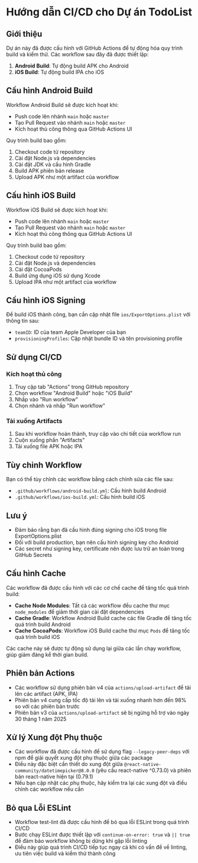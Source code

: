# Hướng dẫn CI/CD cho Dự án TodoList

## Giới thiệu

Dự án này đã được cấu hình với GitHub Actions để tự động hóa quy trình build và kiểm thử. Các workflow sau đây đã được thiết lập:

1. **Android Build**: Tự động build APK cho Android
2. **iOS Build**: Tự động build IPA cho iOS

## Cấu hình Android Build

Workflow Android Build sẽ được kích hoạt khi:
- Push code lên nhánh `main` hoặc `master`
- Tạo Pull Request vào nhánh `main` hoặc `master`
- Kích hoạt thủ công thông qua GitHub Actions UI

Quy trình build bao gồm:
1. Checkout code từ repository
2. Cài đặt Node.js và dependencies
3. Cài đặt JDK và cấu hình Gradle
4. Build APK phiên bản release
5. Upload APK như một artifact của workflow

## Cấu hình iOS Build

Workflow iOS Build sẽ được kích hoạt khi:
- Push code lên nhánh `main` hoặc `master`
- Tạo Pull Request vào nhánh `main` hoặc `master`
- Kích hoạt thủ công thông qua GitHub Actions UI

Quy trình build bao gồm:
1. Checkout code từ repository
2. Cài đặt Node.js và dependencies
3. Cài đặt CocoaPods
4. Build ứng dụng iOS sử dụng Xcode
5. Upload IPA như một artifact của workflow

## Cấu hình iOS Signing

Để build iOS thành công, bạn cần cập nhật file `ios/ExportOptions.plist` với thông tin sau:

- `teamID`: ID của team Apple Developer của bạn
- `provisioningProfiles`: Cập nhật bundle ID và tên provisioning profile

## Sử dụng CI/CD

### Kích hoạt thủ công

1. Truy cập tab "Actions" trong GitHub repository
2. Chọn workflow "Android Build" hoặc "iOS Build"
3. Nhấp vào "Run workflow"
4. Chọn nhánh và nhấp "Run workflow"

### Tải xuống Artifacts

1. Sau khi workflow hoàn thành, truy cập vào chi tiết của workflow run
2. Cuộn xuống phần "Artifacts"
3. Tải xuống file APK hoặc IPA

## Tùy chỉnh Workflow

Bạn có thể tùy chỉnh các workflow bằng cách chỉnh sửa các file sau:

- `.github/workflows/android-build.yml`: Cấu hình build Android
- `.github/workflows/ios-build.yml`: Cấu hình build iOS

## Lưu ý

- Đảm bảo rằng bạn đã cấu hình đúng signing cho iOS trong file ExportOptions.plist
- Đối với build production, bạn nên cấu hình signing key cho Android
- Các secret như signing key, certificate nên được lưu trữ an toàn trong GitHub Secrets

## Cấu hình Cache

Các workflow đã được cấu hình với các cơ chế cache để tăng tốc quá trình build:

- **Cache Node Modules**: Tất cả các workflow đều cache thư mục `node_modules` để giảm thời gian cài đặt dependencies
- **Cache Gradle**: Workflow Android Build cache các file Gradle để tăng tốc quá trình build Android
- **Cache CocoaPods**: Workflow iOS Build cache thư mục `Pods` để tăng tốc quá trình build iOS

Các cache này sẽ được tự động sử dụng lại giữa các lần chạy workflow, giúp giảm đáng kể thời gian build.

## Phiên bản Actions

- Các workflow sử dụng phiên bản v4 của `actions/upload-artifact` để tải lên các artifact (APK, IPA)
- Phiên bản v4 cung cấp tốc độ tải lên và tải xuống nhanh hơn đến 98% so với các phiên bản trước
- Phiên bản v3 của `actions/upload-artifact` sẽ bị ngừng hỗ trợ vào ngày 30 tháng 1 năm 2025

## Xử lý Xung đột Phụ thuộc

- Các workflow đã được cấu hình để sử dụng flag `--legacy-peer-deps` với npm để giải quyết xung đột phụ thuộc giữa các package
- Điều này đặc biệt cần thiết do xung đột giữa `@react-native-community/datetimepicker@8.0.0` (yêu cầu react-native ^0.73.0) và phiên bản react-native hiện tại (0.79.1)
- Nếu bạn cập nhật các phụ thuộc, hãy kiểm tra lại các xung đột và điều chỉnh các workflow nếu cần

## Bỏ qua Lỗi ESLint

- Workflow test-lint đã được cấu hình để bỏ qua lỗi ESLint trong quá trình CI/CD
- Bước chạy ESLint được thiết lập với `continue-on-error: true` và `|| true` để đảm bảo workflow không bị dừng khi gặp lỗi linting
- Điều này giúp quá trình CI/CD tiếp tục ngay cả khi có vấn đề về linting, ưu tiên việc build và kiểm thử thành công